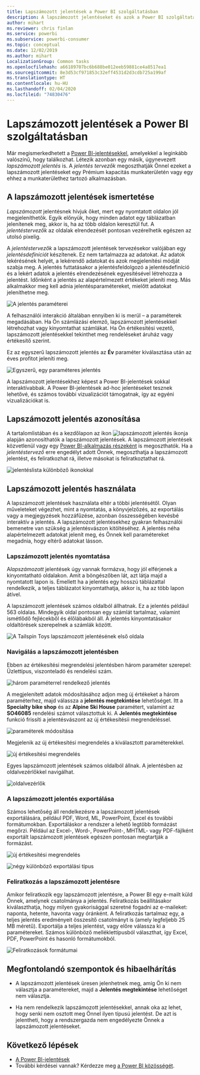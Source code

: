 ```yaml
---
title: Lapszámozott jelentések a Power BI szolgáltatásban
description: A lapszámozott jelentéseket és azok a Power BI szolgáltatásban való megtekintését ismertető dokumentáció
author: mihart
ms.reviewer: chris finlan
ms.service: powerbi
ms.subservice: powerbi-consumer
ms.topic: conceptual
ms.date: 12/02/2019
ms.author: mihart
LocalizationGroup: Common tasks
ms.openlocfilehash: a66189707bc6b688be012eeb59881ce4a8517ea1
ms.sourcegitcommit: 8e3d53cf971853c32eff4531d2d3cdb725a199af
ms.translationtype: HT
ms.contentlocale: hu-HU
ms.lasthandoff: 02/04/2020
ms.locfileid: "74830476"
---
```

# <a name="paginated-reports-in-the-power-bi-service"></a>Lapszámozott jelentések a Power BI szolgáltatásban
Már megismerkedhetett a [Power BI-jelentésekkel](end-user-reports.md), amelyekkel a leginkább valószínű, hogy találkozhat. Létezik azonban egy másik, úgynevezett *lapszámozott jelentés* is. A *jelentés tervezők* megoszthatják Önnel ezeket a lapszámozott jelentéseket egy Prémium kapacitás munkaterületén vagy egy ehhez a munkaterülethez tartozó alkalmazásban. 

## <a name="what-is-a-paginated-report"></a>A lapszámozott jelentések ismertetése

*Lapszámozott* jelentésnek hívjuk őket, mert egy nyomtatott oldalon jól megjeleníthetők. Egyik előnyük, hogy minden adatot egy táblázatban jelenítenek meg, akkor is, ha az több oldalon keresztül fut. A *jelentéstervezők* az oldalak elrendezését pontosan vezérelhetik egészen az utolsó pixelig.

A *jelentéstervezők* a lapszámozott jelentések tervezésekor valójában egy *jelentésdefiníciót* készítenek. Ez nem tartalmazza az adatokat. Az adatok lekérésének helyét, a lekérendő adatokat és azok megjelenítési módját szabja meg. A jelentés futtatásakor a jelentésfeldolgozó a jelentésdefiníció és a lekért adatok a jelentés elrendezésének egyesítésével létrehozza a jelentést. Időnként a jelentés az alapértelmezett értékeket jeleníti meg. Más alkalmakkor meg kell adnia jelentésparamétereket, mielőtt adatokat jeleníthetne meg. 

   ![A jelentés paraméterei](./media/end-user-paginated-report/power-bi-report-parameters.png)

A felhasználói interakció általában ennyiben ki is merül – a paraméterek megadásában. Ha Ön számlázási elemző, lapszámozott jelentésekkel létrehozhat vagy kinyomtathat számlákat. Ha Ön értékesítési vezető, lapszámozott jelentésekkel tekinthet meg rendeléseket áruház vagy értékesítő szerint. 

Ez az egyszerű lapszámozott jelentés az **Év** paraméter kiválasztása után az éves profitot jeleníti meg. 

![Egyszerű, egy paraméteres jelentés](./media/end-user-paginated-report/power-bi-report-simple.png)

A lapszámozott jelentésekhez képest a Power BI-jelentések sokkal interaktívabbak. A Power BI-jelentések ad-hoc jelentéseket tesznek lehetővé, és számos további vizualizációt támogatnak, így az egyéni vizualizációkat is.

## <a name="identify-a-paginated-report"></a>Lapszámozott jelentés azonosítása

A tartalomlistában és a kezdőlapon az ikon ![lapszámozott jelentés ikonja](media/end-user-paginated-report/power-bi-report-icon.png) alapján azonosíthatók a lapszámozott jelentések.  A lapszámozott jelentések közvetlenül vagy egy [Power BI-alkalmazás részeként](end-user-apps.md) is megoszthatók. Ha a *jelentéstervező* erre engedélyt adott Önnek, megoszthatja a lapszámozott jelentést, és feliratkozhat rá, illetve másokat is feliratkoztathat rá.

![jelentéslista különböző ikonokkal](./media/end-user-paginated-report/power-bi-report-list.png)

## <a name="interact-with-a-paginated-report"></a>Lapszámozott jelentés használata

A lapszámozott jelentések használata eltér a többi jelentésétől. Olyan műveleteket végezhet, mint a nyomtatás, a könyvjelzőzés, az exportálás vagy a megjegyzések hozzáfűzése, azonban összességében kevésbé interaktív a jelentés. A lapszámozott jelentésekhez gyakran felhasználói bemenetre van szükség a jelentésvászon kitöltéséhez.  A jelentés néha alapértelmezett adatokat jelenít meg, és Önnek kell paramétereket megadnia, hogy eltérő adatokat lásson.

### <a name="print-a-paginated-report"></a>Lapszámozott jelentés nyomtatása

A*lapszámozott* jelentések úgy vannak formázva, hogy jól elférjenek a kinyomtatható oldalakon. Amit a böngészőben lát, azt látja majd a nyomtatott lapon is. Emellett ha a jelentés egy hosszú táblázattal rendelkezik, a teljes táblázatot kinyomtathatja, akkor is, ha az több lapon átível. 

A lapszámozott jelentések számos oldalból állhatnak. Ez a jelentés például 563 oldalas. Mindegyik oldal pontosan egy számlát tartalmaz, valamint ismétlődő fejlécekből és élőlábakból áll. A jelentés kinyomtatásakor oldaltörések szerepelnek a számlák között.

   ![A Tailspin Toys lapszámozott jelentésének első oldala](./media/end-user-paginated-report/power-bi-paginated-500.png)


### <a name="navigate-the-paginated-report"></a>Navigálás a lapszámozott jelentésben

Ebben az értékesítési megrendelési jelentésben három paraméter szerepel: Üzlettípus, viszonteladó és rendelési szám. 

![három paraméterrel rendelkező jelentés](./media/end-user-paginated-report/power-bi-parameter.png)

A megjelenített adatok módosításához adjon meg új értékeket a három paraméterhez, majd válassza a **jelentés megtekintése** lehetőséget. Itt a **Specialty bike shop** és az **Alpine Ski House** paramétert, valamint az **SO46085** rendelési számot választottuk ki. A **Jelentés megtekintése** funkció frissíti a jelentésvászont az új értékesítésii megrendeléssel.

![paraméterek módosítása](./media/end-user-paginated-report/power-bi-order.png)

Megjelenik az új értékesítési megrendelés a kiválasztott paraméterekkel. 

![új értékesítési megrendelés](./media/end-user-paginated-report/power-bi-new-order.png)

Egyes lapszámozott jelentések számos oldalból állnak.  A jelentésben az oldalvezérlőkkel navigálhat. 

![oldalvezérlők](./media/end-user-paginated-report/power-bi-page.png)

### <a name="export-the-paginated-report"></a>A lapszámozott jelentés exportálása
Számos lehetőség áll rendelkezésre a lapszámozott jelentések exportálására, például PDF, Word, ML, PowerPoint, Excel és további formátumokban. Exportáláskor a rendszer a lehető legtöbb formázást megőrzi. Például az Excel-, Word-, PowerPoint-, MHTML- vagy PDF-fájlként exportált lapszámozott jelentések egészen pontosan megtartják a formázást. 

![új értékesítési megrendelés](./media/end-user-paginated-report/power-bi-exporting.png)

![négy különböző exportálási típus](./media/end-user-paginated-report/power-bi-four.png)

### <a name="subscribe-to-the-paginated-report"></a>Feliratkozás a lapszámozott jelentésre
Amikor feliratkozik egy lapszámozott jelentésre, a Power BI egy e-mailt küld Önnek, amelynek csatolmánya a jelentés. Feliratkozás beállításakor kiválaszthatja, hogy milyen gyakorisággal szeretné fogadni az e-maileket: naponta, hetente, havonta vagy óránként. A feliratkozás tartalmaz egy, a teljes jelentés eredményeit összesítő csatolmányt is (amely legfeljebb 25 MB méretű). Exportálja a teljes jelentést, vagy előre válassza ki a paramétereket. Számos különböző melléklettípusból választhat, így Excel, PDF, PowerPoint és hasonló formátumokból.  

![Feliratkozások formátumai](./media/end-user-paginated-report/power-bi-export-list.png)

## <a name="considerations-and-troubleshooting"></a>Megfontolandó szempontok és hibaelhárítás

- A lapszámozott jelentések üresen jelenhetnek meg, amíg Ön ki nem választja a paramétereket, majd a **Jelentés megtekintése** lehetőséget nem választja.

- Ha nem rendelkezik lapszámozott jelentésekkel, annak oka az lehet, hogy senki nem osztott meg Önnel ilyen típusú jelentést. De azt is jelentheti, hogy a rendszergazda nem engedélyezte Önnek a lapszámozott jelentéseket. 

 

## <a name="next-steps"></a>Következő lépések
- [A Power BI-jelentések](end-user-reports.md)
- További kérdései vannak? Kérdezze meg [a Power BI közösségét](https://community.powerbi.com/).


